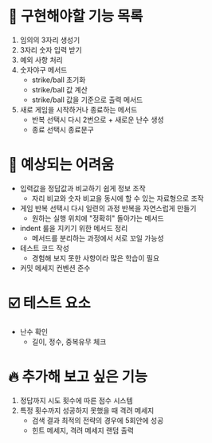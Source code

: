 📄 구현해야할 기능 목록
=
1. 임의의 3자리 생성기
2. 3자리 숫자 입력 받기
3. 예외 사항 처리
4. 숫자야구 메서드
   - strike/ball 초기화
   - strike/ball 값 계산
   - strike/ball 값을 기준으로 출력 메서드
5. 새로 게임을 시작하거나 종료하는 메서드
   - 반복 선택시 다시 2번으로 + 새로운 난수 생성
   - 종료 선택시 종료문구

🤯 예상되는 어려움
=
* 입력값을 정답값과 비교하기 쉽게 정보 조작
   - 자리 비교와 숫자 비교을 동시에 할 수 있는 자료형으로 조작
* 게임 반복 선택시 다시 일련의 과정 반복을 자연스럽게 만들기
   - 원하는 실행 위치에 "정확히" 돌아가는 메서드
* indent 룰을 지키기 위한 메서드 정리
   - 메서드를 분리하는 과정에서 서로 꼬일 가능성
* 테스트 코드 작성
   - 경험해 보지 못한 사항이라 많은 학습이 필요
* 커밋 메세지 컨벤션 준수

☑️ 테스트 요소
=
- 난수 확인
    - 길이, 정수, 중복유무 체크


🔥 추가해 보고 싶은 기능
=
1. 정답까지 시도 횟수에 따른 점수 시스템
2. 특정 횟수까지 성공하지 못했을 때 격려 메세지
   - 검색 결과 최적의 전략의 경우에 5회안에 성공
   - 힌트 메세지, 격려 메세지 랜덤 출력